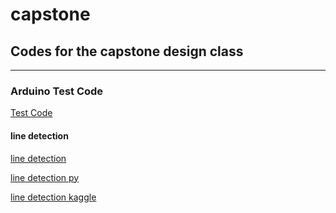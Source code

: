 # capstone

## Codes for the capstone design class
------

### Arduino Test Code

[Test Code](https://github.com/EstelleY0/capstone/tree/main/testcode)

#### line detection

[line detection](https://github.com/tatsuyah/Lane-Lines-Detection-Python-OpenCV)

[line detection py](https://github.com/kaylaipp/lane-detection)

[line detection kaggle](https://www.kaggle.com/code/soumya044/lane-line-detection)
